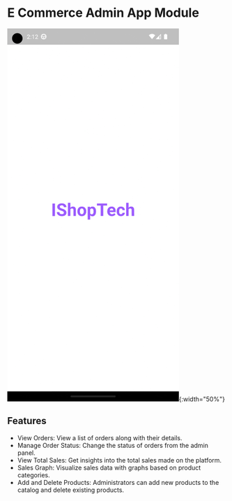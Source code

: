 # E Commerce Admin App Module

![Alt text](https://github.com/anand-a-j/e-commerce-admin/blob/main/assets/1702977415045.gif){:width="50%"}

## Features

- View Orders: View a list of orders along with their details.
- Manage Order Status: Change the status of orders from the admin panel.
- View Total Sales: Get insights into the total sales made on the platform.
- Sales Graph: Visualize sales data with graphs based on product categories.
- Add and Delete Products: Administrators can add new products to the catalog and delete existing products.
